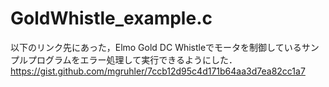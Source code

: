 # GoldWhistle_example.c
以下のリンク先にあった，Elmo Gold DC Whistleでモータを制御しているサンプルプログラムをエラー処理して実行できるようにした．
https://gist.github.com/mgruhler/7ccb12d95c4d171b64aa3d7ea82cc1a7

